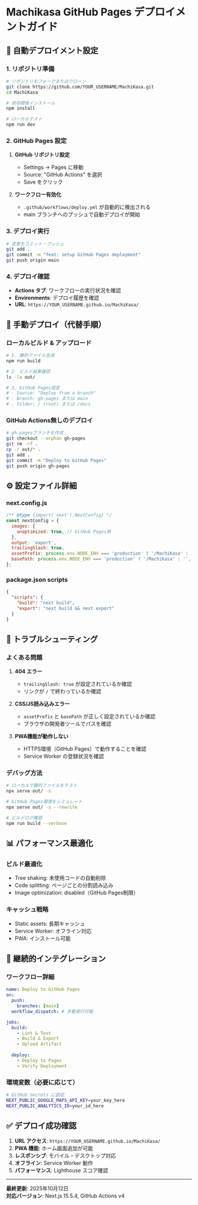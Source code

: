 # Machikasa GitHub Pages デプロイメントガイド

## 🚀 自動デプロイメント設定

### 1. リポジトリ準備

```bash
# リポジトリをフォークまたはクローン
git clone https://github.com/YOUR_USERNAME/MachiKasa.git
cd MachiKasa

# 依存関係インストール
npm install

# ローカルテスト
npm run dev
```

### 2. GitHub Pages 設定

1. **GitHub リポジトリ設定**
   - Settings → Pages に移動
   - Source: "GitHub Actions" を選択
   - Save をクリック

2. **ワークフロー有効化**
   - `.github/workflows/deploy.yml` が自動的に検出される
   - main ブランチへのプッシュで自動デプロイが開始

### 3. デプロイ実行

```bash
# 変更をコミット・プッシュ
git add .
git commit -m "feat: setup GitHub Pages deployment"
git push origin main
```

### 4. デプロイ確認

- **Actions タブ**: ワークフローの実行状況を確認
- **Environments**: デプロイ履歴を確認
- **URL**: `https://YOUR_USERNAME.github.io/MachiKasa/`

## 🔧 手動デプロイ（代替手順）

### ローカルビルド & アップロード

```bash
# 1. 静的ファイル生成
npm run build

# 2. ビルド結果確認
ls -la out/

# 3. GitHub Pages設定
# - Source: "Deploy from a branch"
# - Branch: gh-pages または main
# - Folder: / (root) または /docs
```

### GitHub Actions無しのデプロイ

```bash
# gh-pagesブランチを作成
git checkout --orphan gh-pages
git rm -rf .
cp -r out/* .
git add .
git commit -m "Deploy to GitHub Pages"
git push origin gh-pages
```

## ⚙️ 設定ファイル詳細

### next.config.js
```javascript
/** @type {import('next').NextConfig} */
const nextConfig = {
  images: {
    unoptimized: true, // GitHub Pages用
  },
  output: 'export',
  trailingSlash: true,
  assetPrefix: process.env.NODE_ENV === 'production' ? '/MachiKasa' : '',
  basePath: process.env.NODE_ENV === 'production' ? '/MachiKasa' : '',
};
```

### package.json scripts
```json
{
  "scripts": {
    "build": "next build",
    "export": "next build && next export"
  }
}
```

## 🐛 トラブルシューティング

### よくある問題

1. **404 エラー**
   - `trailingSlash: true` が設定されているか確認
   - リンクが `/` で終わっているか確認

2. **CSS/JS読み込みエラー**
   - `assetPrefix` と `basePath` が正しく設定されているか確認
   - ブラウザの開発者ツールでパスを確認

3. **PWA機能が動作しない**
   - HTTPS環境（GitHub Pages）で動作することを確認
   - Service Worker の登録状況を確認

### デバッグ方法

```bash
# ローカルで静的ファイルをテスト
npx serve out/ -s

# GitHub Pages環境をシミュレート
npx serve out/ -s --rewrite

# ビルドログ確認
npm run build --verbose
```

## 📊 パフォーマンス最適化

### ビルド最適化
- Tree shaking: 未使用コードの自動削除
- Code splitting: ページごとの分割読み込み
- Image optimization: disabled（GitHub Pages制限）

### キャッシュ戦略
- Static assets: 長期キャッシュ
- Service Worker: オフライン対応
- PWA: インストール可能

## 🔄 継続的インテグレーション

### ワークフロー詳細

```yaml
name: Deploy to GitHub Pages
on:
  push:
    branches: [main]
  workflow_dispatch: # 手動実行可能

jobs:
  build:
    - Lint & Test
    - Build & Export
    - Upload Artifact
  
  deploy:
    - Deploy to Pages
    - Verify Deployment
```

### 環境変数（必要に応じて）
```bash
# GitHub Secrets に設定
NEXT_PUBLIC_GOOGLE_MAPS_API_KEY=your_key_here
NEXT_PUBLIC_ANALYTICS_ID=your_id_here
```

## ✅ デプロイ成功確認

1. **URL アクセス**: `https://YOUR_USERNAME.github.io/MachiKasa/`
2. **PWA 機能**: ホーム画面追加が可能
3. **レスポンシブ**: モバイル・デスクトップ対応
4. **オフライン**: Service Worker 動作
5. **パフォーマンス**: Lighthouse スコア確認

---

**最終更新**: 2025年10月12日  
**対応バージョン**: Next.js 15.5.4, GitHub Actions v4